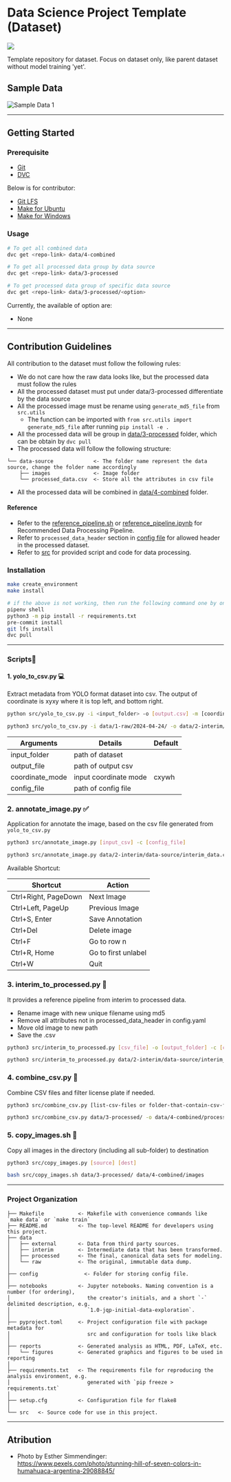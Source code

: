 # Data Science Project Template (Dataset)

<a target="_blank" href="https://cookiecutter-data-science.drivendata.org/">
    <img src="https://img.shields.io/badge/CCDS-Project%20template-328F97?logo=cookiecutter" />
</a>

Template repository for dataset. Focus on dataset only, like parent dataset without model training 'yet'.

## Sample Data
![Sample Data 1](assets/img/sample-data-1.jpg "Sample Data 1")

---

## Getting Started

### Prerequisite

* [Git](https://git-scm.com/downloads)
* [DVC](https://dvc.org/doc/install)

Below is for contributor:

* [Git LFS](https://git-lfs.com/)
* [Make for Ubuntu](https://www.geeksforgeeks.org/how-to-install-make-on-ubuntu/)
* [Make for Windows](https://stackoverflow.com/questions/32127524/how-to-install-and-use-make-in-windows)

### Usage
```bash
# To get all combined data
dvc get <repo-link> data/4-combined

# To get all processed data group by data source
dvc get <repo-link> data/3-processed

# To get processed data group of specific data source
dvc get <repo-link> data/3-processed/<option>
```

Currently, the available of option are:

* None

---

## Contribution Guidelines

All contribution to the dataset must follow the following rules:

* We do not care how the raw data looks like, but the processed data must follow the rules
* All the processed dataset must put under data/3-processed differentiate by the data source
* All the processed image must be rename using `generate_md5_file` from `src.utils`
    * The function can be imported with `from src.utils import generate_md5_file` after running `pip install -e .`
* All the processed data will be group in [data/3-processed](data/3-processed) folder, which can be obtain by `dvc pull`
* The processed data will follow the following structure:

```
└── data-source             <- The folder name represent the data source, change the folder name accordingly
    ├── images              <- Image folder
    └── processed_data.csv  <- Store all the attributes in csv file
```
* All the processed data will be combined in [data/4-combined](data/4-combined) folder.

#### Reference

* Refer to the [reference_pipeline.sh](notebooks/reference_pipeline.sh) or [reference_pipeline.ipynb](notebooks/reference_pipeline.ipynb) for Recommended Data Processing Pipeline.
* Refer to `processed_data_header` section in [config file](config/config.yaml) for allowed header in the processed dataset.
* Refer to [src](src/) for provided script and code for data processing.

### Installation
```bash
make create_environment
make install

# if the above is not working, then run the following command one by one
pipenv shell
python3 -m pip install -r requirements.txt
pre-commit install
git lfs install
dvc pull
```

---

### Scripts📜

#### 1. yolo_to_csv.py 💻

Extract metadata from YOLO format dataset into csv. The output of coordinate is xyxy where it is top left, and bottom right.

```sh
python src/yolo_to_csv.py -i <input_folder> -o [output.csv] -m [coordinate_mode: cxywh, xyxy, xywh] -c [config_file]

python3 src/yolo_to_csv.py -i data/1-raw/2024-04-24/ -o data/2-interim/2024-04-24/interim_data.csv -m xywh -c config/config.yaml
```

| Arguments         | Details               | Default           |
|-----------        |----------             |---------          |
| input_folder      | path of dataset       |                   |
| output_file       | path of output csv    |                   |
| coordinate_mode   | input coordinate mode | cxywh             |
| config_file       | path of config file   |                   |

### 2. annotate_image.py ✅

Application for annotate the image, based on the csv file generated from `yolo_to_csv.py`

```sh
python3 src/annotate_image.py [input_csv] -c [config_file]

python3 src/annotate_image.py data/2-interim/data-source/interim_data.csv -c config/config.yaml
```

Available Shortcut:

| Shortcut              | Action                |
|-----------            |----------             |
| Ctrl+Right, PageDown  | Next Image            |
| Ctrl+Left, PageUp     | Previous Image        |
| Ctrl+S, Enter         | Save Annotation       |
| Ctrl+Del              | Delete image          |
| Ctrl+F                | Go to row n           |
| Ctrl+R, Home          | Go to first unlabel   |
| Ctrl+W                | Quit                  |


### 3. interim_to_processed.py 💱

It provides a reference pipeline from interim to processed data.

* Rename image with new unique filename using md5
* Remove all attributes not in processed_data_header in config.yaml
* Move old image to new path
* Save the .csv

```sh
python3 src/interim_to_processed.py [csv_file] -o [output_folder] -c [config_file]

python3 src/interim_to_processed.py data/2-interim/data-source/interim_data.csv -o data/3-processed/data-source/images -c config/config.yaml
```

### 4. combine_csv.py 🔁

Combine CSV files and filter license plate if needed.

```sh
python3 src/combine_csv.py [list-csv-files or folder-that-contain-csv-files] -o [output_csv]

python3 src/combine_csv.py data/3-processed/ -o data/4-combined/processed_data.csv
```

### 5. copy_images.sh 📝

Copy all images in the directory (including all sub-folder) to destination

```sh
python3 src/copy_images.py [source] [dest]

bash src/copy_images.sh data/3-processed/ data/4-combined/images
```

---

### Project Organization

```
├── Makefile           <- Makefile with convenience commands like `make data` or `make train`
├── README.md          <- The top-level README for developers using this project.
├── data
│   ├── external       <- Data from third party sources.
│   ├── interim        <- Intermediate data that has been transformed.
│   ├── processed      <- The final, canonical data sets for modeling.
│   └── raw            <- The original, immutable data dump.
│
├── config               <- Folder for storing config file.
│
├── notebooks          <- Jupyter notebooks. Naming convention is a number (for ordering),
│                         the creator's initials, and a short `-` delimited description, e.g.
│                         `1.0-jqp-initial-data-exploration`.
│
├── pyproject.toml     <- Project configuration file with package metadata for
│                         src and configuration for tools like black
│
├── reports            <- Generated analysis as HTML, PDF, LaTeX, etc.
│   └── figures        <- Generated graphics and figures to be used in reporting
│
├── requirements.txt   <- The requirements file for reproducing the analysis environment, e.g.
│                         generated with `pip freeze > requirements.txt`
│
├── setup.cfg          <- Configuration file for flake8
│
└── src   <- Source code for use in this project.
```

--------

## Atribution

* Photo by Esther Simmendinger: https://www.pexels.com/photo/stunning-hill-of-seven-colors-in-humahuaca-argentina-29088845/
